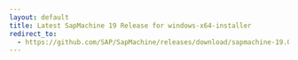 ```yaml
---
layout: default
title: Latest SapMachine 19 Release for windows-x64-installer
redirect_to:
  - https://github.com/SAP/SapMachine/releases/download/sapmachine-19.0.2/sapmachine-jdk-19.0.2_windows-x64_bin.msi
---
```

